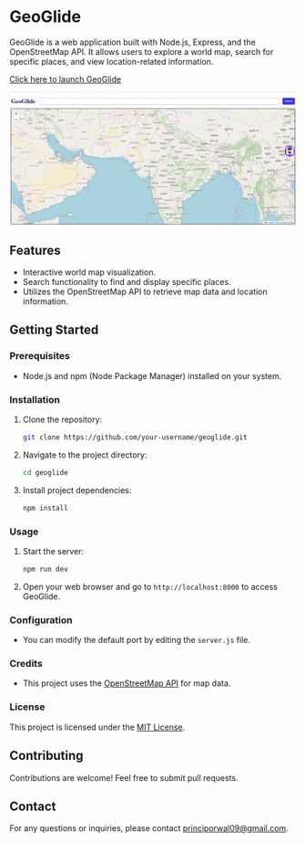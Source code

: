 
# GeoGlide

GeoGlide is a web application built with Node.js, Express, and the OpenStreetMap API. It allows users to explore a world map, search for specific places, and view location-related information.

[Click here to launch GeoGlide](https://geoglide.onrender.com/)

![GeoGlide Screenshot](https://github.com/PrinciPorwal/GeoGlide/blob/main/Screenshot%20(110).png
)

## Features

- Interactive world map visualization.
- Search functionality to find and display specific places.
- Utilizes the OpenStreetMap API to retrieve map data and location information.

## Getting Started

### Prerequisites

- Node.js and npm (Node Package Manager) installed on your system.

### Installation

1. Clone the repository:

   ```bash
   git clone https://github.com/your-username/geoglide.git
   ```

2. Navigate to the project directory:

   ```bash
   cd geoglide
   ```

3. Install project dependencies:

   ```bash
   npm install
   ```

### Usage

1. Start the server:

   ```bash
   npm run dev
   ```

2. Open your web browser and go to `http://localhost:8000` to access GeoGlide.

### Configuration

- You can modify the default port by editing the `server.js` file.

### Credits

- This project uses the [OpenStreetMap API](https://www.openstreetmap.org/) for map data.

### License

This project is licensed under the [MIT License](LICENSE).

## Contributing

Contributions are welcome! Feel free to submit pull requests.

## Contact

For any questions or inquiries, please contact [principorwal09@gmail.com](mailto:principorwal09@gmail.com).

